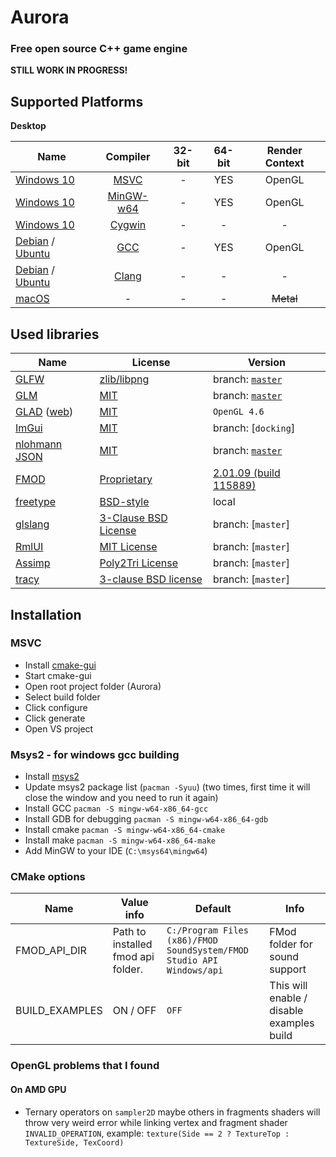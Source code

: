 # Aurora
### Free open source C++ game engine

**STILL WORK IN PROGRESS!**

## Supported Platforms
**Desktop**

| Name | Compiler | 32-bit | 64-bit | Render Context |
|------|:--------:|:------:|:------:|:--------------:|
| [Windows 10](https://en.wikipedia.org/wiki/Windows_10) | [MSVC](https://en.wikipedia.org/wiki/Microsoft_Visual_C%2B%2B) |  - |  YES   | OpenGL |
| [Windows 10](https://en.wikipedia.org/wiki/Windows_10) | [MinGW-w64](http://mingw-w64.org/) |  - |  YES   | OpenGL |
| [Windows 10](https://en.wikipedia.org/wiki/Windows_10) | [Cygwin](https://www.cygwin.com/) |  - |   -    | - |
| [Debian](https://www.debian.org/) / [Ubuntu](https://ubuntu.com/) | [GCC](https://gcc.gnu.org/) | - |  YES   | OpenGL |
| [Debian](https://www.debian.org/) / [Ubuntu](https://ubuntu.com/) | [Clang](https://clang.llvm.org/) | - |   -    | - |
| [macOS](https://en.wikipedia.org/wiki/MacOS) | - | - |   -    | ~~Metal~~ |

## Used libraries
| Name                                                                    | License                                                                                 | Version |
|-------------------------------------------------------------------------|-----------------------------------------------------------------------------------------|---------|
| [GLFW](https://www.glfw.org/)                                           | [zlib/libpng](https://www.glfw.org/license.html)                                        | branch: [`master`](https://github.com/glfw/glfw/tree/master) | 
| [GLM](https://glm.g-truc.net)                                           | [MIT](https://glm.g-truc.net/copying.txt)                                               | branch: [`master`](https://github.com/g-truc/glm/tree/master) |
| [GLAD](https://github.com/Dav1dde/glad) ([web](https://glad.dav1d.de/)) | [MIT](https://github.com/Dav1dde/glad/blob/master/LICENSE)                              | `OpenGL 4.6` |
| [ImGui](https://github.com/ocornut/imgui)                               | [MIT](https://github.com/ocornut/imgui/blob/docking/LICENSE.txt)                        | branch: [`docking`]
| [nlohmann JSON](https://nlohmann.github.io/json/)                       | [MIT](https://github.com/nlohmann/json/blob/master/LICENSE.MIT)                         | branch: [`master`](https://github.com/nlohmann/json/tree/master) |
| [FMOD](https://fmod.com/)                                               | [Proprietary](https://fmod.com/legal)                                                   | [2.01.09 (build 115889)](https://fmod.com/download) |
| [freetype](https://www.freetype.org/)                                   | [BSD-style](https://www.freetype.org/license.html)                                      | local |
| [glslang](https://github.com/KhronosGroup/glslang)                      | [3-Clause BSD License](https://github.com/KhronosGroup/glslang/blob/master/LICENSE.txt) | branch: [`master`] |
| [RmlUI](https://github.com/mikke89/RmlUi)                               | [MIT License](https://github.com/mikke89/RmlUi/blob/master/LICENSE.txt)                 | branch: [`master`] |
| [Assimp](https://github.com/syoyo/tinygltf)                             | [Poly2Tri License](https://github.com/assimp/assimp/blob/master/LICENSE)               | branch: [`master`] |
| [tracy](https://github.com/wolfpld/tracy)                               | [3-clause BSD license](https://github.com/wolfpld/tracy/blob/master/LICENSE)            | branch: [`master`] |

## Installation

### MSVC
 - Install [cmake-gui](https://cmake.org/download/)
 - Start cmake-gui
 - Open root project folder (Aurora)
 - Select build folder
 - Click configure
 - Click generate
 - Open VS project

### Msys2 - for windows gcc building
- Install [msys2](https://www.msys2.org/)
- Update msys2 package list (`pacman -Syuu`) (two times, first time it will close the window and you need to run it again)
- Install GCC `pacman -S mingw-w64-x86_64-gcc`
- Install GDB for debugging `pacman -S mingw-w64-x86_64-gdb`
- Install cmake `pacman -S mingw-w64-x86_64-cmake`
- Install make `pacman -S mingw-w64-x86_64-make`
- Add MinGW to your IDE (`C:\msys64\mingw64`)

### CMake options
| Name | Value info | Default | Info |
|------|---------|---------|---------|
| FMOD_API_DIR | Path to installed fmod api folder. | `C:/Program Files (x86)/FMOD SoundSystem/FMOD Studio API Windows/api` | FMod folder for sound support |
| BUILD_EXAMPLES | ON / OFF | `OFF` | This will enable / disable examples build |

### OpenGL problems that I found

#### On AMD GPU
 - Ternary operators on `sampler2D` maybe others in fragments shaders will throw very weird error while linking vertex and fragment shader `INVALID_OPERATION`, example: `texture(Side == 2 ? TextureTop : TextureSide, TexCoord)`
